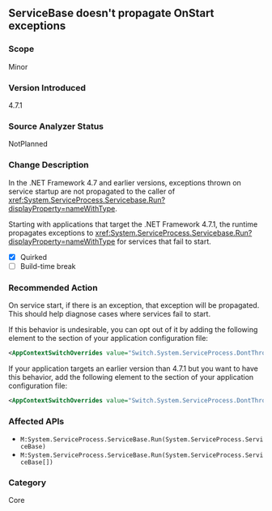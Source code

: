 ## ServiceBase doesn't propagate OnStart exceptions

### Scope

Minor

### Version Introduced
4.7.1

### Source Analyzer Status

NotPlanned

### Change Description

In the .NET Framework 4.7 and earlier versions, exceptions thrown on service startup are not propagated to the caller of <xref:System.ServiceProcess.Servicebase.Run?displayProperty=nameWithType>.

Starting with applications that target the .NET Framework 4.7.1, the runtime propagates exceptions to <xref:System.ServiceProcess.Servicebase.Run?displayProperty=nameWithType> for services that fail to start.

- [x] Quirked
- [ ] Build-time break

### Recommended Action
On service start, if there is an exception, that exception will be propagated. This should help diagnose cases where services fail to start.

If this behavior is undesirable, you can opt out of it by adding the following <AppContextSwitchOverrides> element to the <runtime> section of your application configuration file:

```xml
<AppContextSwitchOverrides value="Switch.System.ServiceProcess.DontThrowExceptionsOnStart=true" />
```

If your application targets an earlier version than 4.7.1 but you want to have this behavior, add the following <AppContextSwitchOverrides> element to the <runtime> section of your application configuration file:

```xml
<AppContextSwitchOverrides value="Switch.System.ServiceProcess.DontThrowExceptionsOnStart=false" />
```

### Affected APIs
* `M:System.ServiceProcess.ServiceBase.Run(System.ServiceProcess.ServiceBase)`
* `M:System.ServiceProcess.ServiceBase.Run(System.ServiceProcess.ServiceBase[])`

### Category
Core